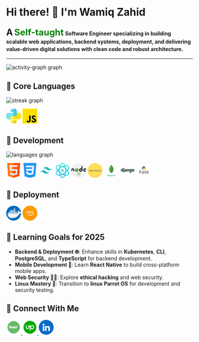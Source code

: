 # Hi there! 👋 I'm **Wamiq Zahid**  
### <span style="font-size: 24px;">A</span> <span style="color: green; font-weight: bold; font-size: 24px;">Self-taught</span> <span style="font-size: 14px;">Software Engineer specializing in building scalable web applications, backend systems, deployment, and delivering value-driven digital solutions with clean code and robust architecture.</span>
---


<div align="left">
 <img src="https://github-readme-activity-graph.vercel.app/graph?username=Wamiq319&radius=16&theme=dracula&area=false&order=5&hide_title=false" height="200" alt="activity-graph graph"  />
</div>




## 🚀 **Core Languages**
<div style="text-align: left;">
    <img src="https://streak-stats.demolab.com?user=Wamiq319&locale=en&mode=daily&theme=dracula&hide_border=false&border_radius=5&order=3" height="150" alt="streak graph" />
</div>
<p align="left">
  <img src="./python.png" alt="Python" height="40" />
  <img src="./js.png" alt="JavaScript" height="40" />
</p>

## 🚀 **Development**
<p align="left">
    <img src="https://github-readme-stats.vercel.app/api/top-langs?username=Wamiq319&locale=en&hide_title=false&layout=compact&card_width=320&langs_count=11&theme=dracula&hide_border=false&order=2" height="159" alt="languages graph"  />
</p>
<p align="left">
   <img src="./html.png" alt="html5" height="40"/>
   <img src="./css-3.png" alt="html5" height="40"/>
   <img src="./Tailwind.png" alt="html5" height="40"/>
   <img src="./physics.png" alt="html5" height="40"/>
   <img src="./nodejs.png" alt="html5" height="40"/>
   <img src="./Express.png" alt="html5" height="40"/>
   <img src="./Mongodb.png" alt="html5" height="40"/>
   <img src="./Django.png" alt="html5" height="40"/>
   <img src="./Flask.png" alt="html5" height="40"/>
 
</p>

## 🚀 **Deployment**

<p align="left">
 <img src="./docker.png" alt="html5" height="40"/>
 <img src="./aws.png" alt="html5" height="40"/>
</p>

## 🚀 Learning Goals for 2025

- **Backend & Deployment 🌐**: Enhance skills in **Kubernetes**, **CLI**, **PostgreSQL**, and **TypeScript** for backend development.
- **Mobile Development 📱**: Learn **React Native** to build cross-platform mobile apps.
- **Web Security 🕵️‍♂️**: Explore **ethical hacking** and web security.
- **Linux Mastery 🐧**: Transition to **linux Parrot OS** for development and security testing.
## 🚀 Connect With Me
<p align="left">
  <a href="https://www.fiverr.com/wamiq139" target="_blank">
    <img src="./Fiver.png" alt="fiver" height="40"/>
  </a>
  <a href="https://www.upwork.com/freelancers/~01498235e340d4c33b?mp_source=share" target="_blank">
    <img src="./Upwork.png" alt="upwork" height="40"/>
  </a>
  <a href="https://www.linkedin.com/in/wamiq319" target="_blank">
    <img src="./linkedin.png" alt="linkedin" height="40"/>
  </a>
</p>









